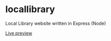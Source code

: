 # locallibrary
Local Library website written in Express (Node)

[Live preview](https://cautious-brash-cougar.glitch.me)
